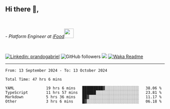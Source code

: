 <h2>Hi there  👋,</h2> </br>

<p><em>- Platform Engineer at <a href="https://www.ifood.com.br/">iFood</a><img src="https://media.giphy.com/media/WUlplcMpOCEmTGBtBW/giphy.gif" width="30"> 
</em></p></br>


[![Linkedin: prandogabriel](https://img.shields.io/badge/-prandogabriel-blue?style=flat-square&logo=Linkedin&logoColor=white&link=https://www.linkedin.com/in/prandogabriel/)](https://www.linkedin.com/in/prandogabriel)
![GitHub followers](https://img.shields.io/github/followers/prandogabriel?label=Follow&style=social)
![](https://visitor-badge.glitch.me/badge?page_id=prandogabriel.prandogabriel)
[![Waka Readme](https://github.com/prandogabriel/prandogabriel/actions/workflows/update-stats.yml.yml/badge.svg)](https://github.com/prandogabriel/prandogabriel/actions/workflows/update-stats.yml.yml)

---

<!--START_SECTION:waka-->

```golang
From: 13 September 2024 - To: 13 October 2024

Total Time: 47 hrs 6 mins

YAML              19 hrs 6 mins   █████████▓░░░░░░░░░░░░░░░   38.06 %
TypeScript        11 hrs 57 mins  ██████░░░░░░░░░░░░░░░░░░░   23.81 %
Markdown          5 hrs 36 mins   ██▓░░░░░░░░░░░░░░░░░░░░░░   11.17 %
Other             3 hrs 6 mins    █▓░░░░░░░░░░░░░░░░░░░░░░░   06.18 %
```

<!--END_SECTION:waka-->
